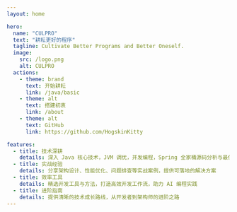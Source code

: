 ```yaml
---
layout: home

hero:
  name: "CULPRO"
  text: "耕耘更好的程序"
  tagline: Cultivate Better Programs and Better Oneself.
  image:
    src: /logo.png
    alt: CULPRO
  actions:
    - theme: brand
      text: 开始耕耘
      link: /java/basic
    - theme: alt
      text: 搭建初衷
      link: /about
    - theme: alt
      text: GitHub
      link: https://github.com/HogskinKitty

features:
  - title: 技术深耕
    details: 深入 Java 核心技术，JVM 调优，并发编程，Spring 全家桶源码分析与最佳实践
  - title: 实战经验
    details: 分享架构设计、性能优化、问题排查等实战案例，提供可落地的解决方案
  - title: 效率工具
    details: 精选开发工具与方法，打造高效开发工作流，助力 AI 编程实践
  - title: 进阶指南
    details: 提供清晰的技术成长路线，从开发者到架构师的进阶之路
---
```


<br>

<RoadMap />
